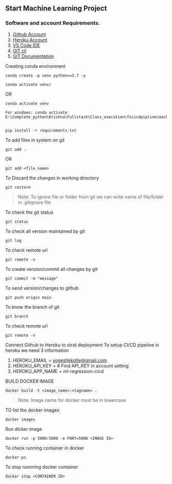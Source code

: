 ## Start Machine Learning Project

### Software and account Requirements.


1. [Github Account](https://github.com)
2. [Heroku Account](https://dashboard.heroku.com/login)
3. [VS Code IDE](https://code.visualstudio.com/download)
4. [GIT cli](https://git-scm.com/downloads)
5. [GIT Documentation](https://git-scm.com/docs/gittutorial)

Creating conda environment
```
conda create -p venv python==3.7 -y
```

```
conda activate venv/
```
OR 
```
conda activate venv

For windows: conda activate E:\Complete_python\Krishna\Fullstack\Class_execution\fscicdpipline\machine_learning_project\venv
```

```

pip install -r requirements.txt
```
To add files in system on git

```
git add .
```
OR

```
git add <file_name>
```
To Discard the changes in working directory
```
git restore

```

> Note: To ignore file or folder from git we can write name of file/folder in .gitignore file

To check the git status 
```
git status
```
To check all version maintained by git
```
git log
```
To check remote url 
```
git remote -v
```
To create version/commit all changes by git
```
git commit -m "message"
```

To send version/changes to github
```
git push origin main
```
To know the branch of git
```
git branch
```
To check remote url 
```
git remote -v
```
Connect Github to Heroku to strat deployment
To setup CI/CD pipeline in heroku we need 3 information
1. HEROKU_EMAIL = yogeshkkolte@gmail.com
2. HEROKU_API_KEY =  # Find API_KEY in account setting
3. HEROKU_APP_NAME = ml-regression-cicd

BUILD DOCKER IMAGE
```
docker build -t <image_name>:<tagname> .
```
> Note: Image name for docker must be in lowercase


TO list the docker images
```
docker images
```
Run dicker image
```
docker run -p 5000:5000 -e PORT=5000 <IMAGE ID>
```
To check running container in docker
```
docker ps
```
To stop runnning docker container
```
docker stop <CONTAINER ID>
```